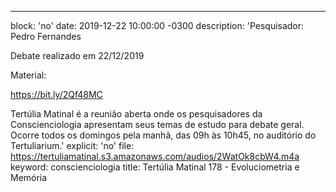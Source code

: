 ---
block: 'no'
date: 2019-12-22 10:00:00 -0300
description: 'Pesquisador: Pedro Fernandes

  Debate realizado em 22/12/2019


  Material:

  https://bit.ly/2Qf48MC


  Tertúlia Matinal é a reunião aberta onde os pesquisadores da Conscienciologia apresentam
  seus temas de estudo para debate geral. Ocorre todos os domingos pela manhã, das
  09h às 10h45, no auditório do Tertuliarium.'
explicit: 'no'
file: https://tertuliamatinal.s3.amazonaws.com/audios/2WatOk8cbW4.m4a
keyword: conscienciologia
title: Tertúlia Matinal 178 - Evoluciometria e Memória
